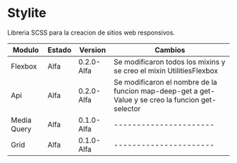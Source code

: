 # Stylite

Libreria SCSS para la creacion de sitios web responsivos.

|Modulo     |Estado|Version     |Cambios|
|-----------|------|------------|-------|
|Flexbox    |Alfa  |0.2.0-Alfa  |Se modificaron todos los mixins y se creo el mixin UtilitiesFlexbox|
|Api        |Alfa  |0.2.0-Alfa  |Se modificaron el nombre de la funcion map-deep-get a get-Value y se creo la funcion get-selector |
|Media Query|Alfa  |0.1.0-Alfa  |----------------------|
|Grid|Alfa  |0.1.0-Alfa  |----------------------|
